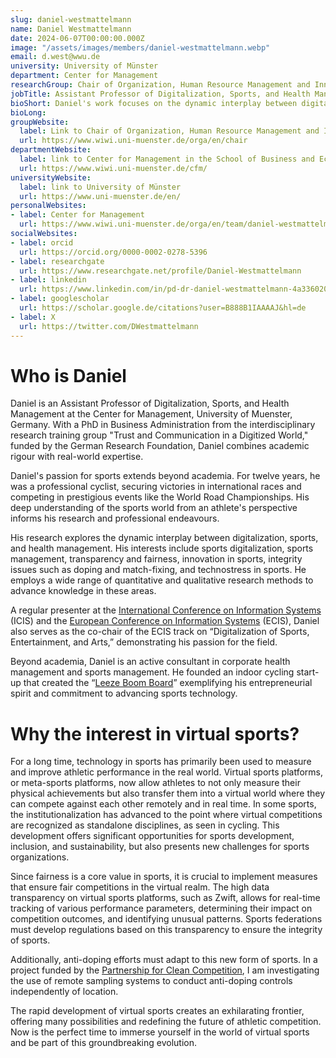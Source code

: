 ```yaml
---
slug: daniel-westmattelmann
name: Daniel Westmattelmann
date: 2024-06-07T00:00:00.000Z
image: "/assets/images/members/daniel-westmattelmann.webp"
email: d.west@wwu.de
university: University of Münster
department: Center for Management
researchGroup: Chair of Organization, Human Resource Management and Innovation
jobTitle: Assistant Professor of Digitalization, Sports, and Health Management
bioShort: Daniel's work focuses on the dynamic interplay between digitalization, sports, and health management. This includes topics such as sports digitalization, sports management, transparency and fairness, and innovation in sports.
bioLong: 
groupWebsite:
  label: Link to Chair of Organization, Human Resource Management and Innovation
  url: https://www.wiwi.uni-muenster.de/orga/en/chair
departmentWebsite:
  label: link to Center for Management in the School of Business and Economics
  url: https://www.wiwi.uni-muenster.de/cfm/
universityWebsite:
  label: link to University of Münster
  url: https://www.uni-muenster.de/en/
personalWebsites:
- label: Center for Management
  url: https://www.wiwi.uni-muenster.de/orga/en/team/daniel-westmattelmann/publications
socialWebsites:
- label: orcid
  url: https://orcid.org/0000-0002-0278-5396
- label: researchgate
  url: https://www.researchgate.net/profile/Daniel-Westmattelmann
- label: linkedin
  url: https://www.linkedin.com/in/pd-dr-daniel-westmattelmann-4a336020a/
- label: googlescholar
  url: https://scholar.google.de/citations?user=B888B1IAAAAJ&hl=de
- label: X
  url: https://twitter.com/DWestmattelmann
---
```


# Who is Daniel

Daniel is an Assistant Professor of Digitalization, Sports, and Health Management at the Center for Management, University of Muenster, Germany. With a PhD in Business Administration from the interdisciplinary research training group "Trust and Communication in a Digitized World," funded by the German Research Foundation, Daniel combines academic rigour with real-world expertise.

Daniel's passion for sports extends beyond academia. For twelve years, he was a professional cyclist, securing victories in international races and competing in prestigious events like the World Road Championships. His deep understanding of the sports world from an athlete's perspective informs his research and professional endeavours.

His research explores the dynamic interplay between digitalization, sports, and health management. His interests include sports digitalization, sports management, transparency and fairness, innovation in sports, integrity issues such as doping and match-fixing, and technostress in sports. He employs a wide range of quantitative and qualitative research methods to advance knowledge in these areas.

A regular presenter at the [International Conference on Information Systems](https://aisnet.org/page/ICISPage) (ICIS) and the [European Conference on Information Systems](https://aisnet.org/page/ECISPage) (ECIS), Daniel also serves as the co-chair of the ECIS track on “Digitalization of Sports, Entertainment, and Arts,” demonstrating his passion for the field.

Beyond academia, Daniel is an active consultant in corporate health management and sports management. He founded an indoor cycling start-up that created the “[Leeze Boom Board](https://www.leezeboomboard.com/en)” exemplifying his entrepreneurial spirit and commitment to advancing sports technology.

# Why the interest in virtual sports?

For a long time, technology in sports has primarily been used to measure and improve athletic performance in the real world. Virtual sports platforms, or meta-sports platforms, now allow athletes to not only measure their physical achievements but also transfer them into a virtual world where they can compete against each other remotely and in real time. In some sports, the institutionalization has advanced to the point where virtual competitions are recognized as standalone disciplines, as seen in cycling. This development offers significant opportunities for sports development, inclusion, and sustainability, but also presents new challenges for sports organizations.

Since fairness is a core value in sports, it is crucial to implement measures that ensure fair competitions in the virtual realm. The high data transparency on virtual sports platforms, such as Zwift, allows for real-time tracking of various performance parameters, determining their impact on competition outcomes, and identifying unusual patterns. Sports federations must develop regulations based on this transparency to ensure the integrity of sports.

Additionally, anti-doping efforts must adapt to this new form of sports. In a project funded by the [Partnership for Clean Competition](https://cleancompetition.org/), I am investigating the use of remote sampling systems to conduct anti-doping controls independently of location.

The rapid development of virtual sports creates an exhilarating frontier, offering many possibilities and redefining the future of athletic competition. Now is the perfect time to immerse yourself in the world of virtual sports and be part of this groundbreaking evolution.